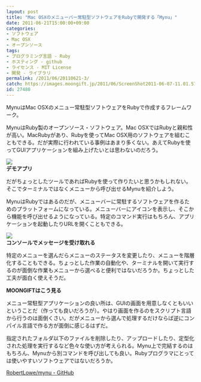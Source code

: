 ```yaml
---
layout: post
title: "Mac OSXのメニューバー常駐型ソフトウェアをRubyで開発する「Mynu」"
date: 2011-06-21T15:00:00+09:00
categories:
- ソフトウェア
- Mac OSX
- オープンソース
tags: 
- プログラミング言語 - Ruby
- ホスティング - github
- ライセンス - MIT License
- 開発 - ライブラリ
permalink: /2011/06/20110621-3/
catch: https://images.moongift.jp/2011/06/ScreenShot2011-06-07-11.01.57_thumb.png
id: 27480
---
```

MynuはMac OSXのメニュー常駐型ソフトウェアをRubyで作成するフレームワーク。

  

MynuはRuby製のオープンソース・ソフトウェア。Mac OSXではRubyと親和性が高い。MacRubyがあり、Rubyを使ってMac OSX用のソフトウェアを組むこともできる。だが実際に行われている事例はあまり多くない。あえてRubyを使ってGUIアプリケーションを組み上げたいとは思わないのだろう。

  

[![](https://images.moongift.jp/2011/06/110607-0001_thumb.png)](https://images.moongift.jp/2011/06/110607-0001.png)  
**デモアプリ**

  

だがちょっとしたツールであればRubyを使って作りたいと思うかもしれない。そこでターミナルではなくメニューから呼び出せるMynuを紹介しよう。

  
<!--more-->  

MynuはRubyではあるのだが、メニューバーに常駐するソフトウェアを作るためのプラットフォームになっている。メニューバーにアイコンを表示し、そこから機能を呼び出せるようになっている。特定のコマンド実行はもちろん、アプリケーションを起動したりURLを開くこともできる。

  

[![](https://images.moongift.jp/2011/06/ScreenShot2011-06-07-11.01.57_thumb.png)](https://images.moongift.jp/2011/06/720131fc2a3ed77f6c5980a36e5c3f39.png)  
**コンソールでメッセージを受け取れる**

  

特定のメニューを選んだらメニューのステータスを変更したり、メニューを階層化することもできる。ちょっとした作業の自動化や、ターミナルを開いて実行するのが面倒な作業もメニューから選べると便利ではないだろうか。ちょっとした工夫が面白く使えそうだ。

  
  
  

**MOONGIFTはこう見る**

  

メニュー常駐型アプリケーションの良い所は、GUIの画面を用意しなくともいいということだ（作っても良いだろうが）。やはり画面を作るのをスクリプト言語から行うのは面倒くさい。だがメニューから選んで処理するだけならば逆にコンパイル言語で作る方が面倒に感じるはずだ。

  

指定されたフォルダ以下のファイルを削除したり、アップロードしたり、定型化された処理を実行するなど色々な使い方が考えられる。Mynu上で完結するのはもちろん、Mynuから別コマンドを呼び出しても良い。Rubyプログラマにとっては使いやすいソフトウェアではないだろうか。

  

[RobertLowe/mynu - GitHub](https://github.com/robertlowe/mynu/)

